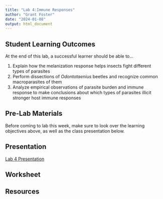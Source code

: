 ```yaml
---
title: "Lab 4:Immune Responses"
author: "Grant Foster"
date: "2024-01-08"
output: html_document
---
```



## Student Learning Outcomes

At the end of this lab, a successful learner should be able to…

1. Explain how the melanization response helps insects fight different types of parasites
2. Perform dissections of *Odontotaenius* beetles and recognize common macroparasites of them
3. Analyze empirical observations of parasite burden and immune response to make conclusions about which types of parasites illicit stronger host immune responses


## Pre-Lab Materials
Before coming to lab this week, make sure to look over the learning objectives above, as well as the class presentation below.  

## Presentation
[Lab 4 Presentation](/lab/lab3_hostRange/Lab4_Pres.pdf)

## Worksheet


## Resources
